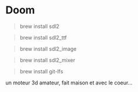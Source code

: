 # Doom

>brew install sdl2

>brew install sdl2_ttf

>brew install sdl2_image

>brew install sdl2_mixer

>brew install git-lfs

un moteur 3d amateur,
fait maison et avec le coeur...
